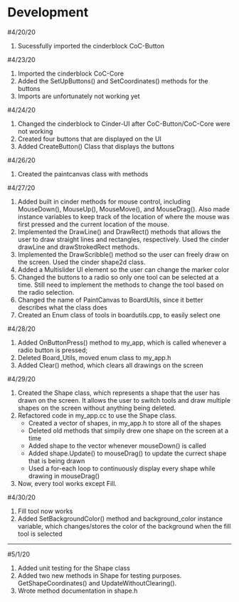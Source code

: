 # Development

#4/20/20
1. Sucessfully imported the cinderblock CoC-Button

#4/23/20
1. Imported the cinderblock CoC-Core
2. Added the SetUpButtons() and SetCoordinates() methods for the buttons
3. Imports are unfortunately not working yet

#4/24/20
1. Changed the cinderblock to Cinder-UI after CoC-Button/CoC-Core were not working
2. Created four buttons that are displayed on the UI
3. Added CreateButton() Class that displays the buttons 

#4/26/20
1. Created the paintcanvas class with methods

#4/27/20
1. Added built in cinder methods for mouse control, including MouseDown(), MouseUp(), 
MouseMove(), and MouseDrag(). Also made instance variables to keep track of the location
of where the mouse was first pressed and the current location of the mouse.
2. Implemented the DrawLine() and DrawRect() methods that allows the user to draw
straight lines and rectangles, respectively. Used the cinder drawLine and drawStrokedRect
methods.
3. Implemented the DrawScribble() method so the user can freely draw on the screen. Used
the cinder shape2d class.
4. Added a Multislider UI element so the user can change the marker color
5. Changed the buttons to a radio so only one tool can be selected at a time. Still need
to implement the methods to change the tool based on the radio selection.
6. Changed the name of PaintCanvas to BoardUtils, since it better describes what the class
does
7. Created an Enum class of tools in boardutils.cpp, to easily select one

#4/28/20
1. Added OnButtonPress() method to my_app, which is called whenever a radio
button is pressed;
2. Deleted Board_Utils, moved enum class to my_app.h
3. Added Clear() method, which clears all drawings on the screen

#4/29/20
1. Created the Shape class, which represents a shape that the user has drawn on the 
screen. It allows the user to switch tools and draw multiple shapes on the screen
without anything being deleted.
2. Refactored code in my_app.cc to use the Shape class. 
   * Created a vector of shapes, in my_app.h to store all of the shapes
   * Deleted old methods that simpily drew one shape on the screen at a time
   * Added shape to the vector whenever mouseDown() is called
   * Added shape.Update() to mouseDrag() to update the currect shape that is
   being drawn
   * Used a for-each loop to continuously display every shape while drawing
   in mouseDrag()
3. Now, every tool works except Fill.

#4/30/20
1. Fill tool now works
2. Added SetBackgroundColor() method and background_color instance variable, 
which changes/stores the color of the background when the fill tool is selected

---
#5/1/20
1. Added unit testing for the Shape class
2. Added two new methods in Shape for testing purposes. GetShapeCoordinates()
and UpdateWithoutClearing().
3. Wrote method documentation in shape.h